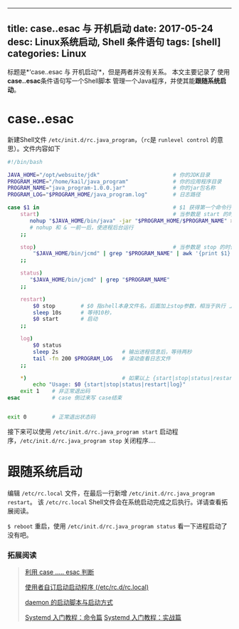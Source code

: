 ---------------
title: case..esac 与 开机启动
date: 2017-05-24
desc:  Linux系统启动, Shell 条件语句
tags: [shell]
categories: Linux
---------------

标题是*‘case..esac 与 开机启动’*，但是两者并没有关系。
本文主要记录了 使用**case..esac**条件语句写一个Shell脚本 管理一个Java程序，并使其能**跟随系统启动**。

<!--more-->

# case..esac

新建Shell文件 `/etc/init.d/rc.java_program`，（`rc`是 `runlevel control` 的意思）。文件内容如下

``` bash
#!/bin/bash

JAVA_HOME="/opt/websuite/jdk"                       # 你的JDK目录
PROGRAM_HOME="/home/kail/java_program"              # 你的应用程序目录
PROGRAM_NAME="java_program-1.0.0.jar"               # 你的jar包名称
PROGRAM_LOG="$PROGRAM_HOME/java_program.log"        # 日志路径

case $1 in                                          # $1 获得第一个命令行参数
    start)                                          # 当参数是 start 的时候，执行以下脚本( java -jar ***.jar >> file.log )
       nohup "$JAVA_HOME/bin/java" -jar "$PROGRAM_HOME/$PROGRAM_NAME" >> $PROGRAM_LOG 2>&1 &   
       # nohup 和 & 一前一后，使进程后台运行
    ;;

    stop)                                           # 当参数是 stop 的时候，执行以下脚本
        "$JAVA_HOME/bin/jcmd" | grep "$PROGRAM_NAME" | awk '{print $1}'| xargs kill -9         # 获取进程ID，kill掉
    ;;

    status)
       "$JAVA_HOME/bin/jcmd" | grep "$PROGRAM_NAME"                                            # 获取进程信息
    ;;

    restart)
        $0 stop        # $0 指shell本身文件名，后面加上stop参数，相当于执行 上面 stop 里面的逻辑
        sleep 10s      # 等待10秒，
        $0 start       # 启动
    ;;

    log)         
        $0 status      
        sleep 2s                    # 输出进程信息后，等待两秒
        tail -fn 200 $PROGRAM_LOG   # 滚动查看日志文件
    ;;

    *)                              # 如果以上 {start|stop|status|restart|log} 都没有匹配到，则执行该逻辑 
        echo "Usage: $0 {start|stop|status|restart|log}"
	exit 1    # 非正常退出码
esac          # case 倒过来写 case结束


exit 0	      # 正常退出状态码
```

接下来可以使用 `/etc/init.d/rc.java_program start` 启动程序，`/etc/init.d/rc.java_program stop` 关闭程序....

# 跟随系统启动

编辑 `/etc/rc.local` 文件，在最后一行新增 `/etc/init.d/rc.java_program restart`。
该 `/etc/rc.local` Shell文件会在系统启动完成之后执行。详请查看拓展阅读。

`$ reboot` 重启，使用 `/etc/init.d/rc.java_program status` 看一下进程启动了没有吧。 


### 拓展阅读

>[利用 case ..... esac 判断](http://cn.linux.vbird.org/linux_basic/0340bashshell-scripts_4.php#case)
>
>[使用者自订启动启动程序 (/etc/rc.d/rc.local)](http://cn.linux.vbird.org/linux_basic/0510osloader.php#startup_local)  
>
>[daemon 的启动脚本与启动方式](http://cn.linux.vbird.org/linux_basic/0560daemons.php#whereisdaemon)  
>
>[Systemd 入门教程：命令篇](http://www.ruanyifeng.com/blog/2016/03/systemd-tutorial-commands.html)
>[Systemd 入门教程：实战篇](http://www.ruanyifeng.com/blog/2016/03/systemd-tutorial-part-two.html)